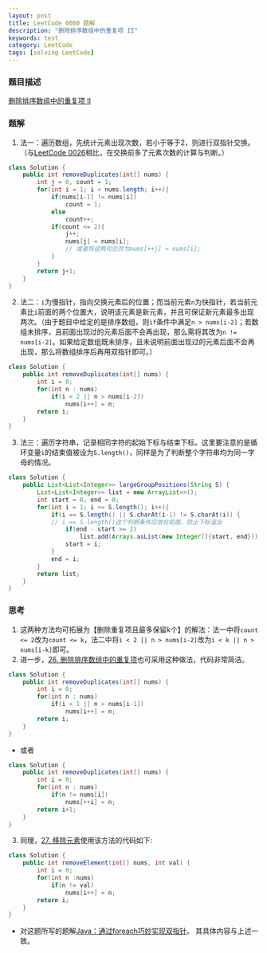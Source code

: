 ```yaml
---
layout: post
title: LeetCode 0080 题解
description: "删除排序数组中的重复项 II"
keywords: test
category: LeetCode
tags: [solving LeetCode]
---
```


### 题目描述
[删除排序数组中的重复项 II](https://leetcode-cn.com/problems/remove-duplicates-from-sorted-array-ii/)

### 题解
1. 法一：遍历数组，先统计元素出现次数，若小于等于2，则进行双指针交换。（与[LeetCode 0026](https://yuriesun.github.io/leetcode/leetcode-0026-remove-duplicates-from-sorted-array)相比，在交换前多了元素次数的计算与判断。）
```java
class Solution {
    public int removeDuplicates(int[] nums) {
        int j = 0, count = 1;
        for(int i = 1; i < nums.length; i++){
            if(nums[i-1] != nums[i])
                count = 1;
            else
                count++;
            if(count <= 2){
                j++;
                nums[j] = nums[i];
                // 或者将这两句合并为nums[++j] = nums[i];
            }
        }
        return j+1;
    }
}
```
2. 法二：`i`为慢指针，指向交换元素后的位置；而当前元素`n`为快指针，若当前元素比`i`前面的两个位置大，说明该元素是新元素，并且可保证新元素最多出现两次。（由于题目中给定的是排序数组，则`if`条件中满足`n > nums[i-2]`；若数组未排序，且前面出现过的元素后面不会再出现，那么需将其改为`n != nums[i-2]`。如果给定数组既未排序，且未说明前面出现过的元素后面不会再出现，那么将数组排序后再用双指针即可。）
```java
class Solution {
    public int removeDuplicates(int[] nums) {
        int i = 0;
        for(int n : nums)
            if(i < 2 || n > nums[i-2])
                nums[i++] = n;
        return i;
    }
}
```
3. 法三：遍历字符串，记录相同字符的起始下标与结束下标。这里要注意的是循环变量`i`的结束值被设为`S.length()`，同样是为了判断整个字符串均为同一字母的情况。
```java
class Solution {
    public List<List<Integer>> largeGroupPositions(String S) {
        List<List<Integer>> list = new ArrayList<>();
        int start = 0, end = 0;
        for(int i = 1; i <= S.length(); i++){
            if(i == S.length() || S.charAt(i-1) != S.charAt(i)) {
            // i == S.length()这个判断条件应放在前面，防止下标溢出
                if(end - start >= 2)
                    list.add(Arrays.asList(new Integer[]{start, end}));
                start = i;   
            }
            end = i;
        }
        return list;
    }
}
```
### 思考
1. 这两种方法均可拓展为【删除重复项且最多保留$k$个】的解法：法一中将`count <= 2`改为`count <= k`，法二中将`i < 2 || n > nums[i-2]`改为`i < k || n > nums[i-k]`即可。
2. 进一步，[26. 删除排序数组中的重复项](https://leetcode-cn.com/problems/remove-duplicates-from-sorted-array/)也可采用这种做法，代码非常简洁。
```java
class Solution {
    public int removeDuplicates(int[] nums) {
        int i = 0;
        for(int n : nums)
            if(i < 1 || n > nums[i-1])
                nums[i++] = n;
        return i;
    }
}
```
* 或者
```java
class Solution {
    public int removeDuplicates(int[] nums) {
        int i = 0;
        for(int n : nums)
            if(n != nums[i])
                nums[++i] = n;
        return i+1;
    }
}
```
3. 同理，[27. 移除元素](https://leetcode-cn.com/problems/remove-element/)使用该方法的代码如下:
```java
class Solution {
    public int removeElement(int[] nums, int val) {
        int i = 0;
        for(int n :nums)
            if(n != val)
                nums[i++] = n;
        return i;
    }
}
```
* 对这题所写的题解[Java：通过foreach巧妙实现双指针](https://leetcode-cn.com/problems/remove-duplicates-from-sorted-array-ii/solution/javatong-guo-foreachqiao-miao-shi-xian-shuang-zhi-/)。
其具体内容与上述一致。